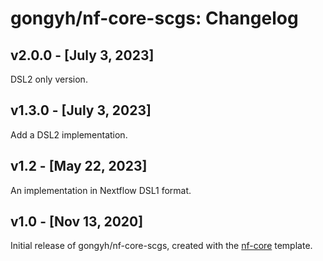 # gongyh/nf-core-scgs: Changelog

## v2.0.0 - [July 3, 2023]

DSL2 only version.

## v1.3.0 - [July 3, 2023]

Add a DSL2 implementation.

## v1.2 - [May 22, 2023]

An implementation in Nextflow DSL1 format.

## v1.0 - [Nov 13, 2020]

Initial release of gongyh/nf-core-scgs, created with the [nf-core](http://nf-co.re/) template.
